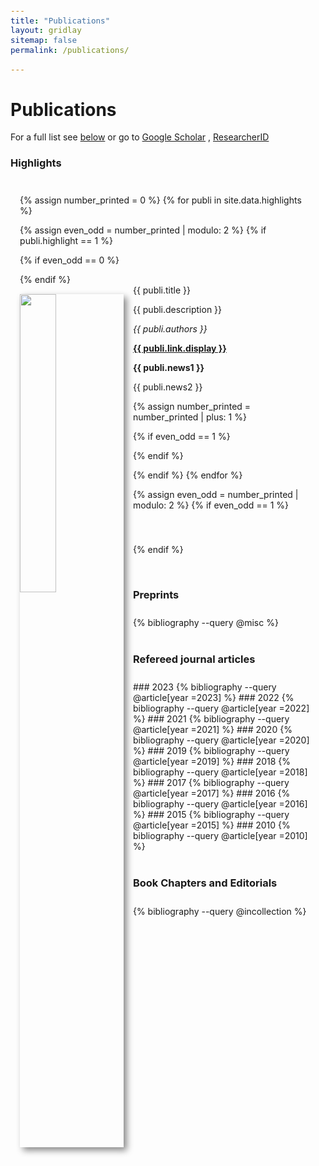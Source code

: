```yaml
---
title: "Publications"
layout: gridlay
sitemap: false
permalink: /publications/

---
```


<style>
code {padding: 6px 8px; font-size: 90%;}
</style>

# Publications

For a full list see <a href="###Refereed journal articles" class="text-info"> below</a> or go to <a href="https://scholar.google.com/citations?user=1NMOvPwAAAAJ&hl=en" class="text-info"> Google Scholar</a> , <a href="https://www.webofscience.com/wos/author/record/872543" class="text-info"> ResearcherID</a>

<style>
  .with-shadow {
    box-shadow: 5px 5px 10px #888888; /* Adjust the shadow values as needed */
  }
</style>


<style>
.jumbotron{
    padding:3%;
    padding-bottom:10px;
    padding-top:10px;
    margin-top:10px;
    margin-bottom:30px;
}
</style>

### Highlights

<div class="jumbotron">

{% assign number_printed = 0 %}
{% for publi in site.data.highlights %}

{% assign even_odd = number_printed | modulo: 2 %}
{% if publi.highlight == 1 %}

{% if even_odd == 0 %}
<div class="row">
{% endif %}

<div class="col-sm-6 clearfix">
 <div class="well">
  <div data-badge-popover="right" data-badge-type="donut" data-condensed="true" data-doi="{{ publi.doi }}" class="altmetric-embed" style="float: right; display: inline-block; clear: both;"></div>
  <pubtit>{{ publi.title }}</pubtit>
  <img src="{{ site.url }}{{ site.baseurl }}/images/pubpic/{{ publi.image }}" class="img-responsive with-shadow" width="35%" style="float: left; margin-right: 15px;margin-top: 15px;" />
  <p>{{ publi.description }}</p>
  <p><em>{{ publi.authors }}</em></p>
  <p><strong><a href="{{ publi.link.url }}" class="text-info">{{ publi.link.display }}</a></strong></p>
  <p class="text-danger"><strong> {{ publi.news1 }}</strong></p>
  <p> {{ publi.news2 }}</p>
 </div>
</div>

{% assign number_printed = number_printed | plus: 1 %}

{% if even_odd == 1 %}
</div>
{% endif %}

{% endif %}
{% endfor %}

{% assign even_odd = number_printed | modulo: 2 %}
{% if even_odd == 1 %}
</div>
{% endif %}

<p> &nbsp; </p>
</div>


<style>
.jumbotron{
    padding:3%;
    padding-bottom:10px;
    padding-top:10px;
    margin-top:10px;
    margin-bottom:30px;
}
</style>


### Preprints

<div class="jumbotron">
{% bibliography --query @misc %}
</div>



### Refereed journal articles
<div class="jumbotron">
### 2023
{% bibliography --query @article[year =2023] %}
### 2022
{% bibliography --query @article[year =2022] %}
### 2021
{% bibliography --query @article[year =2021] %}
### 2020
{% bibliography --query @article[year =2020] %}
### 2019
{% bibliography --query @article[year =2019] %}
### 2018
{% bibliography --query @article[year =2018] %}
### 2017
{% bibliography --query @article[year =2017] %}
### 2016
{% bibliography --query @article[year =2016] %}
### 2015
{% bibliography --query @article[year =2015] %}
### 2010
{% bibliography --query @article[year =2010] %}
</div>


### Book Chapters and Editorials
<div class="jumbotron">
{% bibliography --query @incollection %}
</div>


